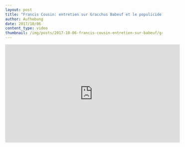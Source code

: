 ```yaml
---
layout: post
title: "Francis Cousin: entretien sur Gracchus Babeuf et le populicide vendéen"
author: Aufhebung
date: 2017/10/06
content_type: video
thumbnail: /img/posts/2017-10-06-francis-cousin-entretien-sur-babeuf/gracchus-babeuf-card.jpg
---
```


<div class="youtube-video">
<iframe width="560" height="315" src="https://www.youtube-nocookie.com/embed/K_JrpJsVki8?rel=0" frameborder="0" allowfullscreen></iframe>
</div>
